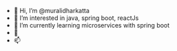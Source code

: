 - 👋 Hi, I’m @muralidharkatta
- 👀 I’m interested in java, spring boot, reactJs
- 🌱 I’m currently learning microservices with spring boot
- 💞️ 
- 📫

